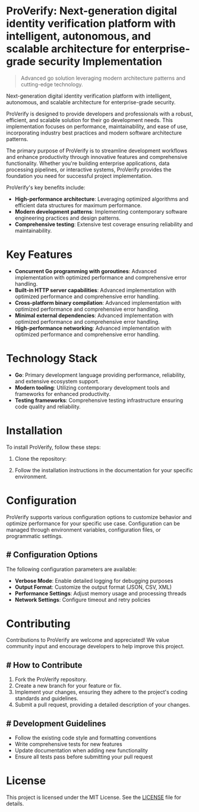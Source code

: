 <!-- fallback_ProVerify_20250802091648_25681 -->

# ProVerify: Next-generation digital identity verification platform with intelligent, autonomous, and scalable architecture for enterprise-grade security Implementation
> Advanced go solution leveraging modern architecture patterns and cutting-edge technology.

Next-generation digital identity verification platform with intelligent, autonomous, and scalable architecture for enterprise-grade security.

ProVerify is designed to provide developers and professionals with a robust, efficient, and scalable solution for their go development needs. This implementation focuses on performance, maintainability, and ease of use, incorporating industry best practices and modern software architecture patterns.

The primary purpose of ProVerify is to streamline development workflows and enhance productivity through innovative features and comprehensive functionality. Whether you're building enterprise applications, data processing pipelines, or interactive systems, ProVerify provides the foundation you need for successful project implementation.

ProVerify's key benefits include:

* **High-performance architecture**: Leveraging optimized algorithms and efficient data structures for maximum performance.
* **Modern development patterns**: Implementing contemporary software engineering practices and design patterns.
* **Comprehensive testing**: Extensive test coverage ensuring reliability and maintainability.

# Key Features

* **Concurrent Go programming with goroutines**: Advanced implementation with optimized performance and comprehensive error handling.
* **Built-in HTTP server capabilities**: Advanced implementation with optimized performance and comprehensive error handling.
* **Cross-platform binary compilation**: Advanced implementation with optimized performance and comprehensive error handling.
* **Minimal external dependencies**: Advanced implementation with optimized performance and comprehensive error handling.
* **High-performance networking**: Advanced implementation with optimized performance and comprehensive error handling.

# Technology Stack

* **Go**: Primary development language providing performance, reliability, and extensive ecosystem support.
* **Modern tooling**: Utilizing contemporary development tools and frameworks for enhanced productivity.
* **Testing frameworks**: Comprehensive testing infrastructure ensuring code quality and reliability.

# Installation

To install ProVerify, follow these steps:

1. Clone the repository:


2. Follow the installation instructions in the documentation for your specific environment.

# Configuration

ProVerify supports various configuration options to customize behavior and optimize performance for your specific use case. Configuration can be managed through environment variables, configuration files, or programmatic settings.

## # Configuration Options

The following configuration parameters are available:

* **Verbose Mode**: Enable detailed logging for debugging purposes
* **Output Format**: Customize the output format (JSON, CSV, XML)
* **Performance Settings**: Adjust memory usage and processing threads
* **Network Settings**: Configure timeout and retry policies

# Contributing

Contributions to ProVerify are welcome and appreciated! We value community input and encourage developers to help improve this project.

## # How to Contribute

1. Fork the ProVerify repository.
2. Create a new branch for your feature or fix.
3. Implement your changes, ensuring they adhere to the project's coding standards and guidelines.
4. Submit a pull request, providing a detailed description of your changes.

## # Development Guidelines

* Follow the existing code style and formatting conventions
* Write comprehensive tests for new features
* Update documentation when adding new functionality
* Ensure all tests pass before submitting your pull request

# License

This project is licensed under the MIT License. See the [LICENSE](https://github.com/Muramatsuu/ProVerify/blob/main/LICENSE) file for details.
